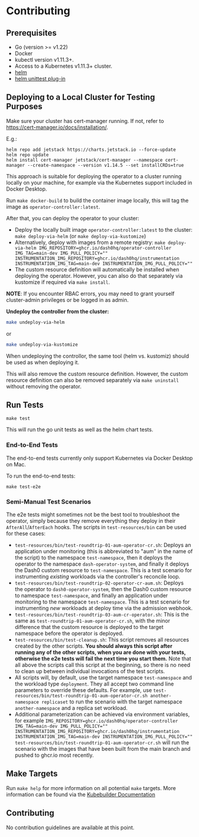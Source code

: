 Contributing
============

## Prerequisites
- Go (version >= v1.22)
- Docker
- kubectl version v1.11.3+.
- Access to a Kubernetes v1.11.3+ cluster.
- [helm](https://helm.sh/docs/intro/install/)
- [helm unittest plug-in](https://github.com/helm-unittest/helm-unittest/tree/main)

## Deploying to a Local Cluster for Testing Purposes

Make sure your cluster has cert-manager running. If not, refer to https://cert-manager.io/docs/installation/.

E.g.:

```
helm repo add jetstack https://charts.jetstack.io --force-update
helm repo update
helm install cert-manager jetstack/cert-manager --namespace cert-manager --create-namespace --version v1.14.5 --set installCRDs=true
```

This approach is suitable for deploying the operator to a cluster running locally on your machine, for example
via the Kubernetes support included in Docker Desktop.

Run `make docker-build` to build the container image locally, this will tag the image as
`operator-controller:latest`.

After that, you can deploy the operator to your cluster:

* Deploy the locally built image `operator-controller:latest` to the cluster: `make deploy-via-helm`
  (or `make deploy-via-kustomize`)
* Alternatively, deploy with images from a remote registry:
  `make deploy-via-helm IMG_REPOSITORY=ghcr.io/dash0hq/operator-controller IMG_TAG=main-dev IMG_PULL_POLICY="" INSTRUMENTATION_IMG_REPOSITORY=ghcr.io/dash0hq/instrumentation INSTRUMENTATION_IMG_TAG=main-dev INSTRUMENTATION_IMG_PULL_POLICY=""`
* The custom resource definition will automatically be installed when deploying the operator. However, you can also do
  that separately via kustomize if required via `make install`.

**NOTE**: If you encounter RBAC errors, you may need to grant yourself cluster-admin privileges or be logged in as
admin.

**Undeploy the controller from the cluster:**

```sh
make undeploy-via-helm
```

or

```sh
make undeploy-via-kustomize
```

When undeploying the controllor, the same tool (helm vs. kustomiz) should be used as when deploying it.

This will also remove the custom resource definition. However, the custom resource definition can also be removed
separately via `make uninstall` without removing the operator.

## Run Tests

```
make test
```

This will run the go unit tests as well as the helm chart tests.

### End-to-End Tests

The end-to-end tests currently only support Kubernetes via Docker Desktop on Mac.

To run the end-to-end tests:
```
make test-e2e
```

### Semi-Manual Test Scenarios

The e2e tests might sometimes not be the best tool to troubleshoot the operator, simply because they remove everything
they deploy in their `AfterAll`/`AfterEach` hooks. The scripts in `test-resources/bin` can be used for these cases:
* `test-resources/bin/test-roundtrip-01-aum-operator-cr.sh`: Deploys an application under monitoring (this is 
  abbreviated to "aum" in the name of the script) to the namespace `test-namespace`, then it deploys the operator to
  the namespace `dash-operator-system`, and finally it deploys the Dash0 custom resource to `test-namespace`. This is a
  test scenario for instrumenting _existing_ workloads via the controller's reconcile loop.   
* `test-resources/bin/test-roundtrip-02-operator-cr-aum.sh`: Deploys the operator to `dash0-operator-system`, then the
  Dash0 custom resource to namespace `test-namespace`, and finally an application under monitoring to the namespace
  `test-namespace`. This is a test scenario for instrumenting _new_ workloads at deploy time via the admission webhook.
* `test-resources/bin/test-roundtrip-03-aum-cr-operator.sh`: This is the same as `test-roundtrip-01-aum-operator-cr.sh`,
  with the minor difference that the custom resource is deployed to the target namespace before the operator is
  deployed.
* `test-resources/bin/test-cleanup.sh`: This script removes all resources created by the other scripts. **You should
  always this script after running any of the other scripts, when you are done with your tests, otherwise the e2e
  tests will fail the next time you start them.** Note that all above the scripts call this script at the beginning, so
  there is no need to clean up between individual invocations of the test scripts.
* All scripts will, by default, use the target namespace `test-namespace` and the workload type `deployment`. They all
  accept two command line parameters to override these defaults. For example, use 
  `test-resources/bin/test-roundtrip-01-aum-operator-cr.sh another-namespace replicaset` to run the scenario with 
  the target namespace `another-namespace` and a replica set workload.
* Additional parameterization can be achieved via environment variables, for example
  `IMG_REPOSITORY=ghcr.io/dash0hq/operator-controller IMG_TAG=main-dev IMG_PULL_POLICY="" INSTRUMENTATION_IMG_REPOSITORY=ghcr.io/dash0hq/instrumentation INSTRUMENTATION_IMG_TAG=main-dev INSTRUMENTATION_IMG_PULL_POLICY="" test-resources/bin/test-roundtrip-01-aum-operator-cr.sh`
  will run the scenario with the images that have been built from the main branch and pushed to ghcr.io most recently.

## Make Targets

Run `make help` for more information on all potential `make` targets.
More information can be found via the [Kubebuilder Documentation](https://book.kubebuilder.io/introduction.html)

## Contributing

No contribution guidelines are available at this point.
